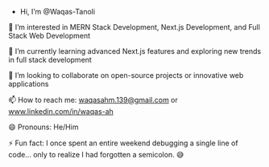 - Hi, I’m @Waqas-Tanoli

👀 I’m interested in MERN Stack Development, Next.js Development, and Full Stack Web Development

🌱 I’m currently learning advanced Next.js features and exploring new trends in full stack development

💞️ I’m looking to collaborate on open-source projects or innovative web applications

📫 How to reach me: waqasahm.139@gmail.com or www.linkedin.com/in/waqas-ah

😄 Pronouns: He/Him

⚡ Fun fact: I once spent an entire weekend debugging a single line of code… only to realize I had forgotten a semicolon. 😅

<!---
Waqas-Tanoli/Waqas-Tanoli is a ✨ special ✨ repository because its `README.md` (this file) appears on your GitHub profile.
You can click the Preview link to take a look at your changes.
--->
